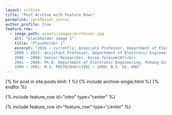 ```yaml
---
layout: archive
title: "Post Archive with Feature Rows"
permalink: /professor_intro/
author_profile: true
feature_row:
  - image_path: assets/images/professor.jpg
    alt: "placeholder image 1"
    title: "Placeholder 1"
    excerpt: "2016 ~ currently: Associate Professor, Department of Electronic Engineering, Kyungpook National University (KNU)<br>
    2009 ~ 2015: Assistant Professor, Department of Electronic Engineering, Daegu University<br>
    2006 ~ 2008: Senior Researcher, Korea Telecom(KT)<br>
    2001 ~ 2006: Ph.D. Department of Electronic Engineering, Pohang University of Science and Technology (POSTECH)<br>
    1999 ~ 2001: M.S. POSTECH<br>1992 ~ 1999: B.S. EE. KNU"
---
```

{% for post in site.posts limit: 1 %}
  {% include archive-single.html %}
{% endfor %}

{% include feature_row id="intro" type="center" %}

{% include feature_row id="feature_row" type="center" %}
